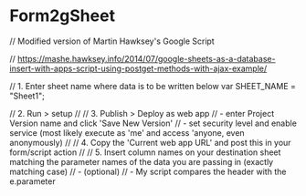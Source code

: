 # Form2gSheet

//  Modified version of Martin Hawksey's Google Script

//  https://mashe.hawksey.info/2014/07/google-sheets-as-a-database-insert-with-apps-script-using-postget-methods-with-ajax-example/

//  1. Enter sheet name where data is to be written below
        var SHEET_NAME = "Sheet1";
         
//  2. Run > setup
//
//  3. Publish > Deploy as web app
//    - enter Project Version name and click 'Save New Version'
//    - set security level and enable service (most likely execute as 'me' and access 'anyone, even anonymously)
//
//  4. Copy the 'Current web app URL' and post this in your form/script action
//
//  5. Insert column names on your destination sheet matching the parameter names of the data you are passing in (exactly matching case)
//	  - (optional)
//	  - My script compares the header with the e.parameter
